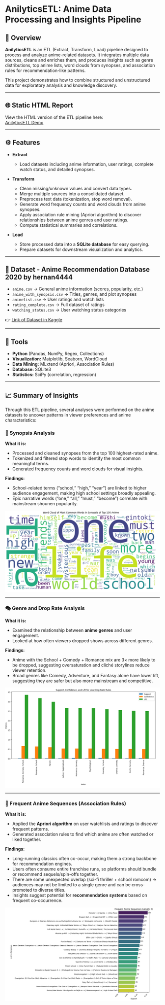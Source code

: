 # AnilyticsETL: Anime Data Processing and Insights Pipeline  

## 📌 Overview  
**AnilyticsETL** is an ETL (Extract, Transform, Load) pipeline designed to process and analyze anime-related datasets. It integrates multiple data sources, cleans and enriches them, and produces insights such as genre distributions, top anime lists, word clouds from synopses, and association rules for recommendation-like patterns.  

This project demonstrates how to combine structured and unstructured data for exploratory analysis and knowledge discovery.  

---

## 🌐 Static HTML Report
View the HTML version of the ETL pipeline here:  
[AnilyticsETL Demo](https://bubblipathic.github.io/AnilyticsETL/AnilyticsETL.html)

---

## ⚙️ Features  
- **Extract**  
  - Load datasets including anime information, user ratings, complete watch status, and detailed synopses.  

- **Transform**  
  - Clean missing/unknown values and convert data types.  
  - Merge multiple sources into a consolidated dataset.  
  - Preprocess text data (tokenization, stop word removal).  
  - Generate word frequency counts and word clouds from anime synopses.  
  - Apply association rule mining (Apriori algorithm) to discover relationships between anime genres and user ratings.  
  - Compute statistical summaries and correlations.  

- **Load**  
  - Store processed data into a **SQLite database** for easy querying.  
  - Prepare datasets for downstream visualization and analytics.  

---

## 📂 Dataset - Anime Recommendation Database 2020 by hernan4444
- `anime.csv` → General anime information (scores, popularity, etc.)  
- `anime_with_synopsis.csv` → Titles, genres, and plot synopses  
- `animelist.csv` → User ratings and watch lists  
- `rating_complete.csv` → Full dataset of ratings  
- `watching_status.csv` → User watching status categories  

👉 [Link of Dataset in Kaggle](https://www.kaggle.com/datasets/hernan4444/anime-recommendation-database-2020)

---

## 🚀 Tools
- **Python** (Pandas, NumPy, Regex, Collections)  
- **Visualization:** Matplotlib, Seaborn, WordCloud  
- **Data Mining:** MLxtend (Apriori, Association Rules)  
- **Database:** SQLite3  
- **Statistics:** SciPy (correlation, regression)

---

## 📈 Summary of Insights  

Through this ETL pipeline, several analyses were performed on the anime datasets to uncover patterns in viewer preferences and anime characteristics:  

### 📝 Synopsis Analysis  
**What it is:**  
- Processed and cleaned synopses from the top 100 highest-rated anime.  
- Tokenized and filtered stop words to identify the most common meaningful terms.  
- Generated frequency counts and word clouds for visual insights.  

**Findings:**  
- School-related terms (“school,” “high,” “year”) are linked to higher audience engagement, making high school settings broadly appealing.
- Epic narrative words (“one,” “all,” “must,” “become”) correlate with mainstream shounen popularity.

![Synopsis Analysis Visual](/Screenshots/Screenshot1.png)  

---

### 🎭 Genre and Drop Rate Analysis  
**What it is:**  
- Examined the relationship between **anime genres** and user engagement.  
- Looked at how often viewers dropped shows across different genres.  

**Findings:**  
- Anime with the School + Comedy + Romance mix are 3× more likely to be dropped, suggesting oversaturation and cliché storylines reduce viewer retention.
- Broad genres like Comedy, Adventure, and Fantasy alone have lower lift, suggesting they are safer but also more mainstream and competitive.

![Genre and Drop Rate Analysis Visual](/Screenshots/Screenshot2.png)  

---

### 🔗 Frequent Anime Sequences (Association Rules)  
**What it is:**  
- Applied the **Apriori algorithm** on user watchlists and ratings to discover frequent patterns.  
- Generated association rules to find which anime are often watched or liked together.  

**Findings:**  
- Long-running classics often co-occur, making them a strong backbone for recommendation engines.
- Users often consume entire franchise runs, so platforms should bundle or recommend sequels/spin-offs together.
- There are some  unexpected overlap (sci-fi thriller + school romcom) → audiences may not be limited to a single genre and can be cross-promoted to diverse titles.
- Insights suggest potential for **recommendation systems** based on frequent co-occurrence.  

![Genre and Drop Rate Analysis Visual](/Screenshots/Screenshot3.png)  



